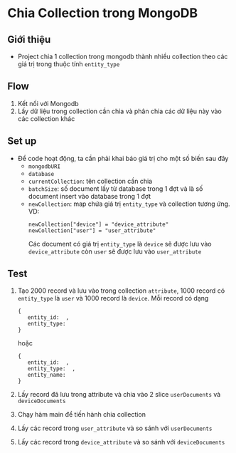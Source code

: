 # Chia Collection trong MongoDB

## Giới thiệu
- Project chia 1 collection trong mongodb thành nhiều collection theo các giá trị trong thuộc tính `entity_type`

## Flow

1. Kết nối với Mongodb
2. Lấy dữ liệu trong collection cần chia và phân chia các dữ liệu này vào các collection khác

## Set up
- Để code hoạt động, ta cần phải khai báo giá trị cho một số biến sau đây
  - `mongodbURI`
  - `database`
  - `currentCollection`: tên collection cần chia
  - `batchSize`: số document lấy từ database trong 1 đợt và là số document insert vào database trong 1 đợt
  - `newCollection`: map chứa giá trị `entity_type` và collection tương ứng. VD:
    ```
    newCollection["device"] = "device_attribute"
    newCollection["user"] = "user_attribute"
    ```
    Các document có giá trị `entity_type` là `device` sẽ được lưu vào `device_attribute` còn `user` sẽ được lưu vào `user_attribute`

## Test
1. Tạo 2000 record và lưu vào trong collection `attribute`, 1000 record có `entity_type` là `user` và 1000 record là `device`. Mỗi record có dạng
   ```
   {
      entity_id:  ,
      entity_type:  
   }
   ```
   hoặc
   ```
   {
      entity_id:  ,
      entity_type:  ,
      entity_name:
   }
   ```
   
2. Lấy record đã lưu trong attribute và chia vào 2 slice `userDocuments` và `deviceDocuments`
3. Chạy hàm main để tiến hành chia collection
4. Lấy các record trong `user_attribute` và so sánh với `userDocuments`
5. Lấy các record trong `device_attribute` và so sánh với `deviceDocuments`